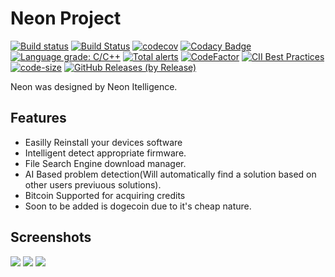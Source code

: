 # Neon Project

[![Build status](https://ci.appveyor.com/api/projects/status/dapr240j1ignrsrl?svg=true)](https://ci.appveyor.com/project/kenkit/neon)
[![Build Status](https://travis-ci.org/kenkit/neon.svg?branch=master)](https://travis-ci.org/kenkit/neon)
[![codecov](https://codecov.io/gh/kenkit/neon/branch/master/graph/badge.svg)](https://codecov.io/gh/kenkit/neon)
[![Codacy Badge](https://api.codacy.com/project/badge/Grade/5790aa30048346f99e3342b84a2fec8a)](https://app.codacy.com/app/kenkit/neon?utm_source=github.com&utm_medium=referral&utm_content=kenkit/neon&utm_campaign=Badge_Grade_Dashboard)
[![Language grade: C/C++](https://img.shields.io/lgtm/grade/cpp/g/kenkit/neon.svg?logo=lgtm&logoWidth=18)](https://lgtm.com/projects/g/kenkit/neon/context:cpp)
[![Total alerts](https://img.shields.io/lgtm/alerts/g/kenkit/neon.svg?logo=lgtm&logoWidth=18)](https://lgtm.com/projects/g/kenkit/neon/alerts/)
[![CodeFactor](https://www.codefactor.io/repository/github/kenkit/neon/badge)](https://www.codefactor.io/repository/github/kenkit/neon)
[![CII Best Practices](https://bestpractices.coreinfrastructure.org/projects/2473/badge)](https://bestpractices.coreinfrastructure.org/projects/2473)
[![code-size](https://img.shields.io/github/languages/code-size/kenkit/neon.svg?color=44cc11)](https://img.shields.io/github/languages/code-size/kenkit/neon.svg?color=44cc11)
[![GitHub Releases (by Release)](https://img.shields.io/github/downloads/kenkit/neon/latest/total)](https://github.com/kenkit/neon_installer/releases/latest)

Neon was designed by Neon Itelligence.

## Features

-   Easilly Reinstall your devices software
-   Intelligent detect appropriate firmware.
-   File Search Engine download manager.
-   AI Based problem detection(Will automatically find a solution based on other users previuous solutions).
-   Bitcoin Supported for acquiring credits
-   Soon to be added is dogecoin due to it's cheap nature.

## Screenshots

<img src="https://media.discordapp.net/attachments/675766309270847531/698818543457796096/Annotation_2020-04-12_115503.jpg?width=631&height=353"  style="max-width: 100%; min-height: 376px;" />

<img src="https://images-ext-2.discordapp.net/external/QX2UYsboDkPb5oXVwDNM84Yk8WQ6_6WrciQ8CQYCBCY/%3Fwidth%3D642%26height%3D350/https/media.discordapp.net/attachments/686495207243382784/697439319480205403/Annotation_2020-04-08_163425.jpg"  style="max-width: 100%; min-height: 376px;" />


<img src="https://aws1.discourse-cdn.com/standard10/uploads/dearimgui/optimized/1X/db6f749f230bd57996d7accbfa025a3cb0cf2fb0_2_690x457.gif" style="max-width: 100%; min-height: 376px;" />
